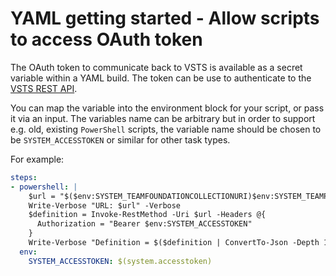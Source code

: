 # YAML getting started - Allow scripts to access OAuth token

The OAuth token to communicate back to VSTS is available as a secret variable within a YAML build. The token can be use to authenticate to the [VSTS REST API](https://www.visualstudio.com/en-us/integrate/api/overview).

You can map the variable into the environment block for your script, or pass it via an input. The variables name can be arbitrary but in order to support e.g. old, existing `PowerShell` scripts, the variable name should be chosen to be `SYSTEM_ACCESSTOKEN` or similar for other task types.

For example:

```yaml
steps:
- powershell: |
    $url = "$($env:SYSTEM_TEAMFOUNDATIONCOLLECTIONURI)$env:SYSTEM_TEAMPROJECTID/_apis/build/definitions/$($env:SYSTEM_DEFINITIONID)?api-version=2.0"
    Write-Verbose "URL: $url" -Verbose
    $definition = Invoke-RestMethod -Uri $url -Headers @{
      Authorization = "Bearer $env:SYSTEM_ACCESSTOKEN"
    }
    Write-Verbose "Definition = $($definition | ConvertTo-Json -Depth 100)" -Verbose
  env:
    SYSTEM_ACCESSTOKEN: $(system.accesstoken)
```
